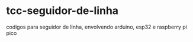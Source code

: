 # tcc-seguidor-de-linha
codigos para seguidor de linha, envolvendo arduino, esp32 e raspberry pi pico
